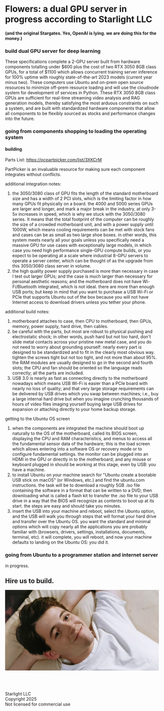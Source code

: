 # Flowers: a dual GPU server in progress according to Starlight LLC
#### (and the original Stargates. Yes, OpenAI is lying. we are doing this for the money.)

### build dual GPU server for deep learning

These specifications complete a 2-GPU server built from hardware components totalling under $600 plus the cost of two 
RTX 3050 8GB class GPUs, for a total of $1100 which allows concurrent training server inference for 100% uptime with 
roughly state-of-the-art 2023 models (current year minus two). These computers use Ubuntu and on-prem open source
resources to minimize off-prem resource loading and will use the cloudnode system for development of services in Python.
These RTX 3050 8GB class GPUs are sufficient for real-time streaming video analysis and RAG generation models, thereby
satisfying the most arduous constraints on such a system, and are built with standardized hardware components that allow
all components to be flexibly sourced as stocks and performance changes into the future. 

### going from components shopping to loading the operating system

#### building
Parts List: https://pcpartpicker.com/list/3XKCrM

PartPicker is an invaluable resource for making sure each component integrates without conflicts.

additional integration notes: 
1. the 3050/3080 class of GPU fits the length of the standard motherboard size and has a width of 2 PCI slots, which is
the limiting factor in how many GPUs fit physically on a board. the 4000 and 5000 series GPUs are larger and longer, and
mark a major break in the industry, at only 3-5x increases in speed, which is why we stuck with the 3050/3080 series. It
means that the total footprint of the computer can be roughly the size of a crowded motherboard unit, and with a power 
supply until 1000W, which means cooling requirements can be met with stock fans and cases can be as small as two large
shoe boxes. in other words, this system meets nearly all your goals unless you specifically need a massive GPU for use
cases with exceptionally large models, in which case you need high performance single-GPU compute builds, or you expect
to be operating at a scale where industrial 8-GPU servers to operate a server center, which can be thought of as the
upgrade from this 3050/3080 class server in volume.
2. the high quality power supply purchased is more than necessary in case I test out larger GPUs; and the case is much
larger than necessary for personal aesthetic reasons; and the motherboard does not have Wi-Fi/Bluetooth integrated, 
which is not ideal. there are more than enough USB ports; but keep in mind that you want to purchase a USB Wi-Fi or PCIe
that supports Ubuntu out of the box because you will not have Internet access to download drivers unless you tether your
phone.

additional build notes: 
1. motherboard attaches to case, then CPU to motherboard, then GPUs, memory, power supply, hard drive, then cables.
2. be careful with the parts, but most are robust to physical pushing and electrostatic shock; in other words, push hard
but not too hard, don't slide metal contacts across your pristine new metal case, and you do not need to worry about
grounding yourself: nearly every part is designed to be standardized and to fit in the clearly most obvious way. tighten
the screws tight but not too tight, and not more than about 95%. the RAM modules are usually designed to go in the 
second and fourth slots; the CPU and fan should be oriented so the language reads correctly; all the parts are included.
3. USB 3.0 is nearly as fast as connecting directly to the motherboard nowadays which means USB Wi-Fi is easier than a
PCIe board with nearly no loss of quality; and that very large storage requirements can be delivered by USB drives which
you swap between machines; i.e., buy a large internal hard drive but when you imagine crunching thousands of hours of
video files imaging yourself buying large USB drives for expansion or attaching directly to your home backup storage.

getting to the Ubuntu OS screen
1. when the components are integrated the machine should boot up naturally to the OS of the motherboard, called its BIOS
screen, displaying the CPU and RAM characteristics, and menus to access all the fundamental sensor data of the hardware;
this is the load screen which allows entering into a software OS or recovery mode or to configure fundamental settings. 
the monitor can be plugged into an HDMI in the GPU or directly in to the motherboard; and any mouse or keyboard plugged
in should be working at this stage, even by USB: you have a machine.
2. to install Ubuntu on your machine search for "Ubuntu create a bootable USB stick on macOS" (or Windows, etc.) and find
the ubuntu.com instructions. the task will be to download a roughly 5GB .iso file containing the software in a format
that can be written to a DVD; then downloading what is called a flash kit to transfer the .iso file to your USB drive in 
a way that the BIOS will recognize as contents to boot up at its start. the steps are easy and should take you minutes.
3. insert the USB into your machine and reboot, select the Ubuntu option, and the USB will walk you through steps that
will format your hard drive and transfer over the Ubuntu OS. you want the standard and minimal options which will copy
nearly all the applications you are probably familiar with (browsers, drivers, settings, installations, documents,
terminal, etc). it will complete, you will reboot, and now your machine defaults to landing on the Ubuntu OS: you did it.

### going from Ubuntu to a programmer station and internet server

in progress.







## Hire us to build.

![ferris.bueller.png](ferris.bueller.png)

<br /><br /><br />
Starlight LLC <br />
Copyright 2025 <br />
Not licensed for commercial use <br />
